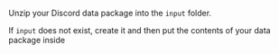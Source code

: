 Unzip your Discord data package into the `input` folder.

If `input` does not exist, create it and then put the contents of your data package inside